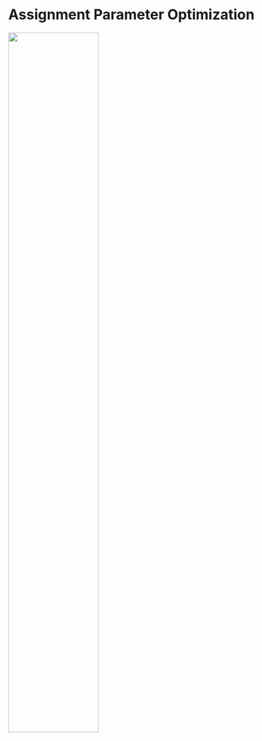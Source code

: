 # Assignment Parameter Optimization

<img src="https://github.com/psrana/Assingment-Parameter-Optimization/assets/7460892/134cc1b0-5ff8-4429-b617-6fec7d1cf6aa" width="60%" height="60%">



